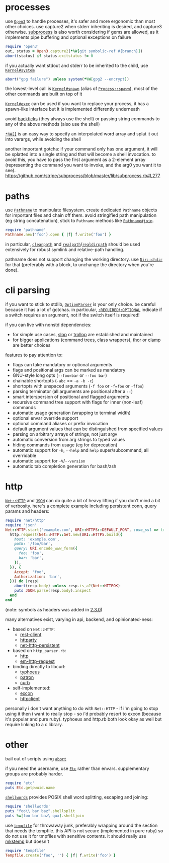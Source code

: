 # processes

use [`Open3`](https://ruby-doc.org/stdlib/libdoc/open3/rdoc/Open3.html) to handle processes, it's safer and more ergonomic than most other choices. use capture2 when stderr inheriting is desired, and capture3 otherwise. [subprocess](https://github.com/stripe/subprocess/blob/master/lib/subprocess.rb) is also worth considering if gems are allowed, as it implements pipe buffering and optional exceptions on failure

```ruby
require 'open3'
out, status = Open3.capture2(*%W[git symbolic-ref #{branch}])
abort(status) if status.exitstatus != 0
```

if you actually want stdout and stderr to be inherited to the child, use [`Kernel#system`](https://ruby-doc.org/core/Kernel.html#method-i-system)

```ruby
abort("gpg failure") unless system(*%W[gpg2 --encrypt])
```

the lowest-level call is [`Kernel#spawn`](https://ruby-doc.org/core/Kernel.html#method-i-spawn) (alias of [`Process::spawn`](https://ruby-doc.org/core/Process.html#method-c-spawn)), most of the other commands are built on top of it

[`Kernel#exec`](https://ruby-doc.org/core/Kernel.html#method-i-exec) can be used if you want to replace your process, it has a spawn-like interface but it is implemented differently underneath

avoid [backticks](https://ruby-doc.org/core/Kernel.html#method-i-60) (they always use the shell) or passing string commands to any of the above methods (also use the shell)

[`*%W[]`](https://ruby-doc.org/core/doc/syntax/literals_rdoc.html#label-Percent+Strings) is an easy way to specify an interpolated word array and splat it out into varargs, while avoiding the shell

another important gotcha: if your command only has one argument, it will be splatted into a single string and that will become a shell invocation. to avoid this, you have to pass the first argument as a 2-element array (representing the command you want to invoke, and the arg0 you want it to see). https://github.com/stripe/subprocess/blob/master/lib/subprocess.rb#L277

# paths

use [`Pathname`](https://ruby-doc.org/stdlib/libdoc/pathname/rdoc/Pathname.html) to manipulate filesystem. create dedicated `Pathname` objects for important files and chain off them. avoid stringified path manipulation (eg string concatenation), stick to `Pathname` methods like [`Pathname#join`](https://ruby-doc.org/stdlib/libdoc/pathname/rdoc/Pathname.html#method-i-join).

```ruby
require 'pathname'
Pathname.new('foo').open { |f| f.write('foo') }
```

in particular, [`cleanpath`](https://ruby-doc.org/stdlib/libdoc/pathname/rdoc/Pathname.html#method-i-cleanpath) and [`realpath`](https://ruby-doc.org/stdlib/libdoc/pathname/rdoc/Pathname.html#method-i-realpath)/[`realdirpath`](https://ruby-doc.org/stdlib/libdoc/pathname/rdoc/Pathname.html#method-i-realdirpath) should be used extensively for robust symlink and relative-path handling.

pathname does not support changing the working directory. use [`Dir::chdir`](http://ruby-doc.org/core/Dir.html#method-c-chdir) for that (preferably with a block, to unchange the directory when you're done).

# cli parsing

if you want to stick to stdlib, [`OptionParser`](https://ruby-doc.org/stdlib/libdoc/optparse/rdoc/OptionParser.html) is your only choice. be careful because it has a lot of gotchas. in particular, [`:REQUIRED`/`:OPTIONAL`](https://ruby-doc.org/stdlib/libdoc/optparse/rdoc/OptionParser.html#method-i-make_switch) indicate if a switch requires an argument, not if the switch itself is required!

if you can live with nonstd dependencies:

- for simple use cases, [slop](https://github.com/leejarvis/slop) or [trollop](https://github.com/manageiq/trollop) are established and maintained
- for bigger applications (command trees, class wrappers), [thor](https://github.com/erikhuda/thor) or [clamp](https://github.com/mdub/clamp) are better choices

features to pay attention to:

- flags can take mandatory or optional arguments
- flags and positional args can be marked as mandatory
- GNU-style long opts (`--foo=bar` or `--foo bar`)
- chainable shortopts (`-abc` == `-a -b -c`)
- shortopts with unspaced arguments (`-f foo` or `-f=foo` or `-ffoo`)
- parsing terminator (all arguments are positional after a `--`)
- smart interspersion of positional and flagged arguments
- recursive command tree support with flags for inner (non-leaf) commands
- automatic usage generation (wrapping to terminal width)
- optional envar override support
- optional command aliases or prefix invocation
- default argument values that can be distinguished from specified values
- parsing on arbitrary arrays of strings, not just argv
- automatic conversion from arg strings to typed values
- hiding commands from usage (eg for deprecation)
- automatic support for `-h`, `--help` and `help` super/subcommand, all overridable
- automatic support for `-V`/`--version`
- automatic tab completion generation for bash/zsh

# http

[`Net::HTTP`](https://ruby-doc.org/stdlib/libdoc/net/http/rdoc/Net/HTTP.html) and [`JSON`](https://ruby-doc.org/stdlib/libdoc/json/rdoc/JSON.html) can do quite a bit of heavy lifting if you don't mind a bit of verbosity. here's a complete example including persistent conn, query params and headers:

```ruby
require 'net/http'
require 'json'
Net::HTTP.start('example.com', URI::HTTPS::DEFAULT_PORT, :use_ssl => true) do |http|
  http.request(Net::HTTP::Get.new(URI::HTTPS.build({
    host: 'example.com',
    path: '/foo/bar',
    query: URI.encode_www_form({
      foo: 'foo',
      bar: 'bar',
    }),
  }), {
    Accept: 'foo',
    Authorization: 'bar',
  })) do |resp|
    abort(resp.body) unless resp.is_a?(Net::HTTPOK)
    puts JSON.parse(resp.body).inspect
  end
end
```

(note: symbols as headers was added in [2.3.0](https://github.com/ruby/ruby/commit/1a98f56ae14724611fc8f7c220e470d27f6b57e4))

many alternatives exist, varying in api, backend, and opinionated-ness:

- based on `Net::HTTP`:
  - [rest-client](https://github.com/rest-client/rest-client)
  - [httparty](https://github.com/jnunemaker/httparty)
  - [net-http-persistent](https://github.com/drbrain/net-http-persistent)
- based on `http_parser.rb`:
  - [http](https://github.com/httprb/http)
  - [em-http-request](https://github.com/igrigorik/em-http-request)
- binding directly to libcurl:
  - [typhoeus](https://github.com/typhoeus/typhoeus)
  - [patron](https://github.com/toland/patron)
  - [curb](https://github.com/taf2/curb)
- self-implemented:
  - [excon](https://github.com/excon/excon)
  - [httpclient](https://github.com/nahi/httpclient)

personally i don't want anything to do with `Net::HTTP` - if i'm going to stop using it then i want to really stop - so i'd probably resort to excon (because it's popular and pure ruby). typhoeus and http.rb both look okay as well but require linking to a c library.

# other

bail out of scripts using [`abort`](https://ruby-doc.org/core/Kernel.html#method-i-abort)

if you need the username, use [`Etc`](https://ruby-doc.org/stdlib/libdoc/etc/rdoc/Etc.html) rather than envars. supplementary groups are probably harder.

```ruby
require 'etc'
puts Etc.getpwuid.name
```

[`shellwords`](https://ruby-doc.org/stdlib/libdoc/shellwords/rdoc/Shellwords.html) provides POSIX shell word splitting, escaping and joining:

```ruby
require 'shellwords'
puts "foo\\ bar baz".shellsplit
puts %w[foo bar baz\ qux].shelljoin
```

use [`tempfile`](https://ruby-doc.org/stdlib/libdoc/tempfile/rdoc/Tempfile.html) for throwaway junk, preferably wrapping around the section that needs the tempfile. this API is not secure (implemented in pure ruby) so do not use it for tmpfiles with sensitive contents. it should really use [mkstemp](http://man7.org/linux/man-pages/man3/mkstemp.3.html) but doesn't

```ruby
require 'tempfile'
Tempfile.create('foo', '') { |f| f.write('foo') }
```